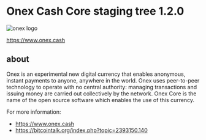 Onex Cash Core staging tree 1.2.0
===============================

![onex logo](https://raw.githubusercontent.com/onexcash/onex-core/master/src/qt/res/images/light/onex_logo_horizontal.png)

https://www.onex.cash

about
----------------

Onex is an experimental new digital currency that enables anonymous, instant
payments to anyone, anywhere in the world. Onex uses peer-to-peer technology
to operate with no central authority: managing transactions and issuing money
are carried out collectively by the network. Onex Core is the name of the open
source software which enables the use of this currency.

For more information:

* https://www.onex.cash
* https://bitcointalk.org/index.php?topic=2393150.140
